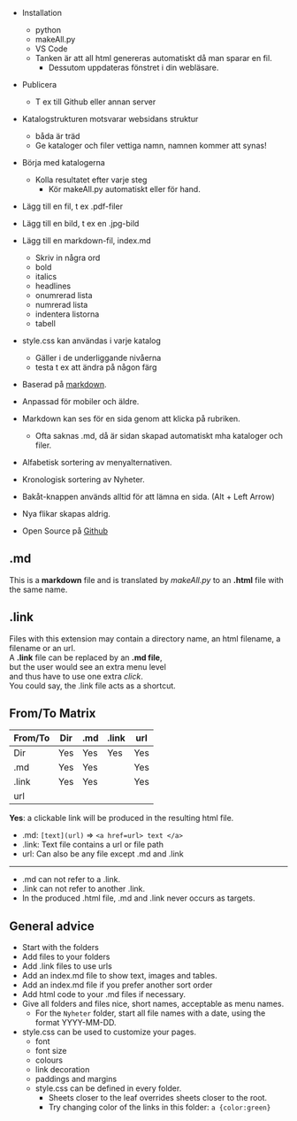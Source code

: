 * Installation
	* python
	* makeAll.py
	* VS Code
	* Tanken är att all html genereras automatiskt då man sparar en fil.
		* Dessutom uppdateras fönstret i din webläsare.
* Publicera
	* T ex till Github eller annan server
* Katalogstrukturen motsvarar websidans struktur
	* båda är träd
	* Ge kataloger och filer vettiga namn, namnen kommer att synas!
* Börja med katalogerna
	* Kolla resultatet efter varje steg
		* Kör makeAll.py automatiskt eller för hand.
* Lägg till en fil, t ex .pdf-filer
* Lägg till en bild, t ex en .jpg-bild
* Lägg till en markdown-fil, index.md
	* Skriv in några ord
	* bold
	* italics
	* headlines
	* onumrerad lista
	* numrerad lista
	* indentera listorna
	* tabell
* style.css kan användas i varje katalog
	* Gäller i de underliggande nivåerna
	* testa t ex att ändra på någon färg

* Baserad på [markdown](https://www.markdownguide.org/cheat-sheet/).
* Anpassad för mobiler och äldre.
* Markdown kan ses för en sida genom att klicka på rubriken.
  * Ofta saknas .md, då är sidan skapad automatiskt mha kataloger och filer.
* Alfabetisk sortering av menyalternativen.
* Kronologisk sortering av Nyheter.
* Bakåt-knappen används alltid för att lämna en sida. (Alt + Left Arrow)
* Nya flikar skapas aldrig.
* Open Source på [Github](https://github.com/ChristerNilsson/2023/blob/main/023B-SeniorSchack/makeAll.py)

## .md 

This is a **markdown** file and is translated by *makeAll.py* to an **.html** file with the same name.

## .link

Files with this extension may contain a directory name, an html filename, a filename or an url.  
A **.link** file can be replaced by an **.md file**,  
but the user would see an extra menu level  
and thus have to use one extra *click*.  
You could say, the .link file acts as a shortcut.  

## From/To Matrix

| From/To | Dir | .md | .link | url |
|---------|-----|-----|-------|-----|
| Dir     | Yes | Yes | Yes   | Yes |
| .md     | Yes | Yes |       | Yes |
| .link   | Yes | Yes |       | Yes |
| url     |     |     |       |     |

**Yes**: a clickable link will be produced in the resulting html file.

* .md: ```[text](url)``` => ```<a href=url> text </a>```
* .link: Text file contains a url or file path
* url: Can also be any file except .md and .link
---
* .md can not refer to a .link.
* .link can not refer to another .link.
* In the produced .html file, .md and .link never occurs as targets.

## General advice

* Start with the folders
* Add files to your folders
* Add .link files to use urls
* Add an index.md file to show text, images and tables.
* Add an index.md file if you prefer another sort order
* Add html code to your .md files if necessary.
* Give all folders and files nice, short names, acceptable as menu names.
    * For the ```Nyheter``` folder, start all file names with a date, using the format YYYY-MM-DD.
* style.css can be used to customize your pages.
    * font
    * font size
    * colours
    * link decoration
    * paddings and margins
    * style.css can be defined in every folder.
        * Sheets closer to the leaf overrides sheets closer to the root.
        * Try changing color of the links in this folder: ```a {color:green}```
   	
